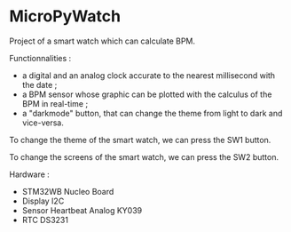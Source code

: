 # MicroPyWatch

Project of a smart watch which can calculate BPM.

Functionnalities :
- a digital and an analog clock accurate to the nearest millisecond with the date ;
- a BPM sensor whose graphic can be plotted with the calculus of the BPM in real-time ;
- a "darkmode" button, that can change the theme from light to dark and vice-versa.

To change the theme of the smart watch, we can press the SW1 button.

To change the screens of the smart watch, we can press the SW2 button. 


Hardware :
- STM32WB Nucleo Board
- Display I2C
- Sensor Heartbeat Analog KY039
- RTC DS3231
